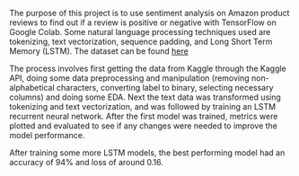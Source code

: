 The purpose of this project is to use sentiment analysis on Amazon product reviews to find out if a review is positive or negative with TensorFlow on Google Colab. Some natural language processing techniques used are tokenizing, text vectorization, sequence padding, and Long Short Term Memory (LSTM). The dataset can be found [here](https://www.kaggle.com/datasets/arhamrumi/amazon-product-reviews)

The process involves first getting the data from Kaggle through the Kaggle API, doing some data preprocessing and manipulation (removing non-alphabetical characters, converting label to binary, selecting necessary columns) and doing some EDA. Next the text data was transformed using tokenizing and text vectorization, and was followed by training an LSTM recurrent neural network. After the first model was trained, metrics were plotted and evaluated to see if any changes were needed to improve the model performance. 

After training some more LSTM models, the best performing model had an accuracy of 94% and loss of around 0.16.
